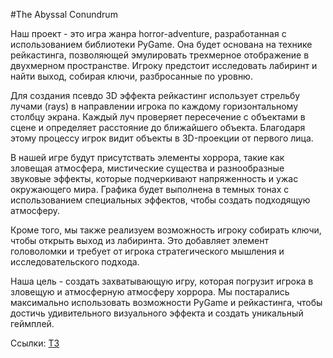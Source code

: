#The Abyssal Conundrum

Наш проект - это игра жанра horror-adventure, разработанная с использованием библиотеки PyGame. Она будет основана на технике рейкастинга, позволяющей эмулировать трехмерное отображение в двухмерном пространстве. Игроку предстоит исследовать лабиринт и найти выход, собирая ключи, разбросанные по уровню.

Для создания псевдо 3D эффекта рейкастинг использует стрельбу лучами (rays) в направлении игрока по каждому горизонтальному столбцу экрана. Каждый луч проверяет пересечение с объектами в сцене и определяет расстояние до ближайшего объекта. Благодаря этому процессу игрок видит объекты в 3D-проекции от первого лица.

В нашей игре будут присутствать элементы хоррора, такие как зловещая атмосфера, мистические существа и разнообразные звуковые эффекты, которые подчеркивают напряженность и ужас окружающего мира. Графика будет выполнена в темных тонах с использованием специальных эффектов, чтобы создать подходящую атмосферу.

Кроме того, мы также реализуем возможность игроку собирать ключи, чтобы открыть выход из лабиринта. Это добавляет элемент головоломки и требует от игрока стратегического мышления и исследовательского подхода.

Наша цель - создать захватывающую игру, которая погрузит игрока в зловещую и атмосферную атмосферу хоррора. Мы постарались максимально использовать возможности PyGame и рейкастинга, чтобы достичь удивительного визуального эффекта и создать уникальный геймплей.


Ссылки:
[ТЗ](https://drive.google.com/file/d/1xODTfngfSECFaphNRwCinq4V2_vXJDQq/view?usp=sharing)

